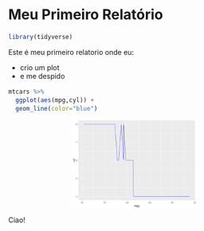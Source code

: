 Meu Primeiro Relatório
================

``` r
library(tidyverse)
```

Este é meu primeiro relatorio onde eu:

-   crio um plot
-   e me despido

``` r
mtcars %>% 
  ggplot(aes(mpg,cyl)) +
  geom_line(color="blue")
```

<img src="README_files/figure-markdown_github/unnamed-chunk-2-1.png" width="50%" style="display: block; margin: auto;" />

Ciao!
